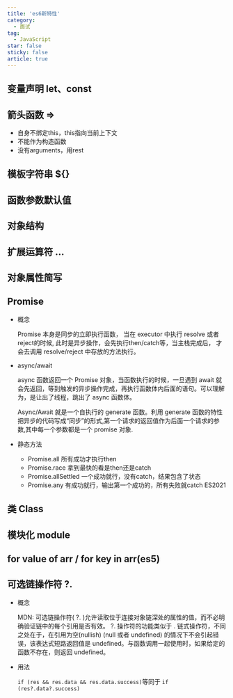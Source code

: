 ```yaml
---
title: 'es6新特性'
category:
  - 面试
tag:
  - JavaScript
star: false
sticky: false  
article: true
---
```


## 变量声明 let、const

## 箭头函数 =>

- 自身不绑定this，this指向当前上下文
- 不能作为构造函数
- 没有arguments，用rest

## 模板字符串 ${}

## 函数参数默认值

## 对象结构

## 扩展运算符 ...

## 对象属性简写

## Promise

- 概念

    Promise 本身是同步的立即执行函数， 当在 executor 中执行 resolve 或者 reject的时候, 此时是异步操作，会先执行then/catch等，当主栈完成后， 才会去调用 resolve/reject 中存放的方法执行。

- async/await

    async 函数返回一个 Promise 对象，当函数执行的时候，一旦遇到 await 就会先返回，等到触发的异步操作完成，再执行函数体内后面的语句。可以理解为，是让出了线程，跳出了 async 函数体。 

    Async/Await 就是一个自执行的 generate 函数。利用 generate 函数的特性把异步的代码写成“同步”的形式,第一个请求的返回值作为后面一个请求的参数,其中每一个参数都是一个 promise 对象.

- 静态方法

    - Promise.all 所有成功才执行then
    - Promise.race 拿到最快的看是then还是catch
    - Promise.allSettled 一个成功就行，没有catch，结果包含了状态
    - Promise.any 有成功就行，输出第一个成功的，所有失败就catch ES2021

## 类 Class

## 模块化 module

## for value of arr / for key in arr(es5)

## 可选链操作符 ?.

- 概念

    MDN: 可选链操作符( ?. )允许读取位于连接对象链深处的属性的值，而不必明确验证链中的每个引用是否有效。
    ?. 操作符的功能类似于 . 链式操作符，不同之处在于，在引用为空(nullish) (null 或者 undefined) 的情况下不会引起错误，该表达式短路返回值是 undefined。与函数调用一起使用时，如果给定的函数不存在，则返回 undefined。  

- 用法

    `if (res && res.data && res.data.success)` ​等同于 `if (res?.data?.success)`

